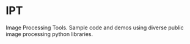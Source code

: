 # IPT
Image Processing Tools. Sample code and demos using diverse public image processing python libraries.
